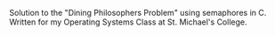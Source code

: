 Solution to the "Dining Philosophers Problem" using semaphores in C. Written for my Operating Systems Class at St. Michael's College.
